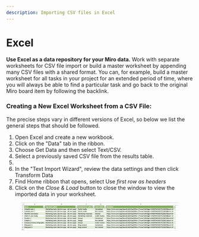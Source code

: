 ```yaml
---
description: Importing CSV files in Excel
---
```


# Excel

**Use Excel as a data repository for your Miro data.** Work with separate worksheets for CSV file import or build a master worksheet by appending many CSV files with a shared format. You can, for example, build a master worksheet for all tasks in your project for an extended period of time, where you will always be able to find a particular task and go back to the original Miro board item by following the backlink.

### Creating a New Excel Worksheet from a CSV File:

The precise steps vary in different versions of Excel, so below we list the general steps that should be followed.&#x20;

1. Open Excel and create a new workbook.
2. Click on the "Data" tab in the ribbon.
3. Choose Get Data and then select Text/CSV.
4. Select a previously saved CSV file from the results table.
5.
6. In the "Text Import Wizard", review the data settings and then click Transform Data
7. Find Home ribbon that opens, select Use _first row as headers_
8. Click on the _Close & Load_ button to close the window to view the imported data in your worksheet.&#x20;

<figure><img src="../.gitbook/assets/Export_Excel_01.png" alt=""><figcaption></figcaption></figure>
